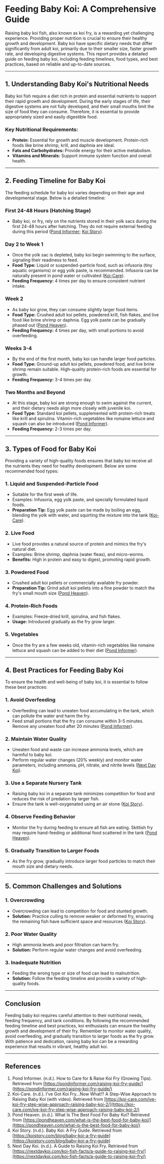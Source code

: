 # Feeding Baby Koi: A Comprehensive Guide

Raising baby koi fish, also known as koi fry, is a rewarding yet challenging experience. Providing proper nutrition is crucial to ensure their healthy growth and development. Baby koi have specific dietary needs that differ significantly from adult koi, primarily due to their smaller size, faster growth rate, and developing digestive systems. This report provides a detailed guide on feeding baby koi, including feeding timelines, food types, and best practices, based on reliable and up-to-date sources.

---

## 1. **Understanding Baby Koi's Nutritional Needs**

Baby koi fish require a diet rich in protein and essential nutrients to support their rapid growth and development. During the early stages of life, their digestive systems are not fully developed, and their small mouths limit the size of food they can consume. Therefore, it is essential to provide appropriately sized and easily digestible food.

### Key Nutritional Requirements:
- **Protein:** Essential for growth and muscle development. Protein-rich foods like brine shrimp, krill, and daphnia are ideal.
- **Fats and Carbohydrates:** Provide energy for their active metabolism.
- **Vitamins and Minerals:** Support immune system function and overall health.

---

## 2. **Feeding Timeline for Baby Koi**

The feeding schedule for baby koi varies depending on their age and developmental stage. Below is a detailed timeline:

### **First 24-48 Hours (Hatching Stage)**
- Baby koi, or fry, rely on the nutrients stored in their yolk sacs during the first 24-48 hours after hatching. They do not require external feeding during this period ([Pond Informer](https://pondinformer.com/raising-koi-fry-guide); [Koi Story](https://koistory.com/blog/baby-koi-a-fry-guide)).

### **Day 2 to Week 1**
- Once the yolk sac is depleted, baby koi begin swimming to the surface, signaling their readiness to feed.
- **Food Type:** Liquid or suspended-particle food, such as infusoria (tiny aquatic organisms) or egg yolk paste, is recommended. Infusoria can be naturally present in pond water or cultivated ([Koi-Care](https://koi-care.com/ive-koi-fry-step-wise-approach-raising-baby-koi-2/)).
- **Feeding Frequency:** 4 times per day to ensure consistent nutrient intake.

### **Week 2**
- As baby koi grow, they can consume slightly larger food items.
- **Food Type:** Crushed adult koi pellets, powdered krill, fish flakes, and live food like brine shrimp or daphnia. Egg yolk paste can be gradually phased out ([Pond Heaven](https://pondheaven.com/what-is-the-best-food-for-baby-koi/)).
- **Feeding Frequency:** 4 times per day, with small portions to avoid overfeeding.

### **Weeks 3-4**
- By the end of the first month, baby koi can handle larger food particles.
- **Food Type:** Ground-up adult koi pellets, powdered food, and live brine shrimp remain suitable. High-quality protein-rich foods are essential for growth.
- **Feeding Frequency:** 3-4 times per day.

### **Two Months and Beyond**
- At this stage, baby koi are strong enough to swim against the current, and their dietary needs align more closely with juvenile koi.
- **Food Type:** Standard koi pellets, supplemented with protein-rich treats like krill and spirulina. Vitamin-rich vegetables like romaine lettuce and squash can also be introduced ([Pond Informer](https://pondinformer.com/raising-koi-fry-guide)).
- **Feeding Frequency:** 2-3 times per day.

---

## 3. **Types of Food for Baby Koi**

Providing a variety of high-quality foods ensures that baby koi receive all the nutrients they need for healthy development. Below are some recommended food types:

### **1. Liquid and Suspended-Particle Food**
- Suitable for the first week of life.
- Examples: Infusoria, egg yolk paste, and specially formulated liquid foods.
- **Preparation Tip:** Egg yolk paste can be made by boiling an egg, blending the yolk with water, and squirting the mixture into the tank ([Koi-Care](https://koi-care.com/ive-koi-fry-step-wise-approach-raising-baby-koi-2/)).

### **2. Live Food**
- Live food provides a natural source of protein and mimics the fry's natural diet.
- Examples: Brine shrimp, daphnia (water fleas), and micro-worms.
- **Benefits:** High in protein and easy to digest, promoting rapid growth.

### **3. Powdered Food**
- Crushed adult koi pellets or commercially available fry powder.
- **Preparation Tip:** Grind adult koi pellets into a fine powder to match the fry's small mouth size ([Pond Heaven](https://pondheaven.com/what-is-the-best-food-for-baby-koi/)).

### **4. Protein-Rich Foods**
- Examples: Freeze-dried krill, spirulina, and fish flakes.
- **Usage:** Introduced gradually as the fry grow larger.

### **5. Vegetables**
- Once the fry are a few weeks old, vitamin-rich vegetables like romaine lettuce and squash can be added to their diet ([Pond Informer](https://pondinformer.com/koi-feeding-guide/)).

---

## 4. **Best Practices for Feeding Baby Koi**

To ensure the health and well-being of baby koi, it is essential to follow these best practices:

### **1. Avoid Overfeeding**
- Overfeeding can lead to uneaten food accumulating in the tank, which can pollute the water and harm the fry.
- Feed small portions that the fry can consume within 3-5 minutes. Remove any uneaten food after 20 minutes ([Pond Informer](https://pondinformer.com/koi-feeding-guide/)).

### **2. Maintain Water Quality**
- Uneaten food and waste can increase ammonia levels, which are harmful to baby koi.
- Perform regular water changes (20% weekly) and monitor water parameters, including ammonia, pH, nitrate, and nitrite levels ([Next Day Koi](https://nextdaykoi.com/koi-fish-facts/a-guide-to-raising-koi-fry/)).

### **3. Use a Separate Nursery Tank**
- Raising baby koi in a separate tank minimizes competition for food and reduces the risk of predation by larger fish.
- Ensure the tank is well-oxygenated using an air stone ([Koi Story](https://koistory.com/blog/baby-koi-a-fry-guide)).

### **4. Observe Feeding Behavior**
- Monitor the fry during feeding to ensure all fish are eating. Skittish fry may require hand-feeding or additional food scattered in the tank ([Pond Heaven](https://pondheaven.com/what-is-the-best-food-for-baby-koi/)).

### **5. Gradually Transition to Larger Foods**
- As the fry grow, gradually introduce larger food particles to match their mouth size and dietary needs.

---

## 5. **Common Challenges and Solutions**

### **1. Overcrowding**
- Overcrowding can lead to competition for food and stunted growth.
- **Solution:** Practice culling to remove weaker or deformed fry, ensuring the remaining fish have sufficient space and resources ([Koi Story](https://koistory.com/blog/baby-koi-a-fry-guide)).

### **2. Poor Water Quality**
- High ammonia levels and poor filtration can harm fry.
- **Solution:** Perform regular water changes and avoid overfeeding.

### **3. Inadequate Nutrition**
- Feeding the wrong type or size of food can lead to malnutrition.
- **Solution:** Follow the feeding timeline and provide a variety of high-quality foods.

---

## Conclusion

Feeding baby koi requires careful attention to their nutritional needs, feeding frequency, and tank conditions. By following the recommended feeding timeline and best practices, koi enthusiasts can ensure the healthy growth and development of their fry. Remember to monitor water quality, avoid overfeeding, and gradually transition to larger foods as the fry grow. With patience and dedication, raising baby koi can be a rewarding experience that results in vibrant, healthy adult koi.

---

## References

1. Pond Informer. (n.d.). How to Care for & Raise Koi Fry (Growing Tips). Retrieved from [https://pondinformer.com/raising-koi-fry-guide/](https://pondinformer.com/raising-koi-fry-guide/)
2. Koi-Care. (n.d.). I’ve Got Koi Fry…Now What!? A Step-Wise Approach to Raising Baby Koi (with video). Retrieved from [https://koi-care.com/ive-koi-fry-step-wise-approach-raising-baby-koi-2/](https://koi-care.com/ive-koi-fry-step-wise-approach-raising-baby-koi-2/)
3. Pond Heaven. (n.d.). What Is The Best Food For Baby Koi? Retrieved from [https://pondheaven.com/what-is-the-best-food-for-baby-koi/](https://pondheaven.com/what-is-the-best-food-for-baby-koi/)
4. Koi Story. (n.d.). Baby Koi: A Fry Guide. Retrieved from [https://koistory.com/blog/baby-koi-a-fry-guide](https://koistory.com/blog/baby-koi-a-fry-guide)
5. Next Day Koi. (n.d.). A Guide to Raising Koi Fry. Retrieved from [https://nextdaykoi.com/koi-fish-facts/a-guide-to-raising-koi-fry/](https://nextdaykoi.com/koi-fish-facts/a-guide-to-raising-koi-fry/)